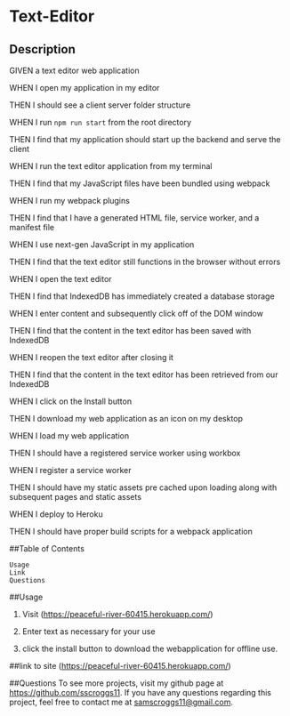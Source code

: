 # Text-Editor
## Description
GIVEN a text editor web application

WHEN I open my application in my editor

THEN I should see a client server folder structure

WHEN I run `npm run start` from the root directory

THEN I find that my application should start up the backend and serve the client

WHEN I run the text editor application from my terminal

THEN I find that my JavaScript files have been bundled using webpack

WHEN I run my webpack plugins

THEN I find that I have a generated HTML file, service worker, and a manifest file

WHEN I use next-gen JavaScript in my application

THEN I find that the text editor still functions in the browser without errors

WHEN I open the text editor

THEN I find that IndexedDB has immediately created a database storage

WHEN I enter content and subsequently click off of the DOM window

THEN I find that the content in the text editor has been saved with IndexedDB

WHEN I reopen the text editor after closing it

THEN I find that the content in the text editor has been retrieved from our IndexedDB

WHEN I click on the Install button

THEN I download my web application as an icon on my desktop

WHEN I load my web application

THEN I should have a registered service worker using workbox

WHEN I register a service worker

THEN I should have my static assets pre cached upon loading along with subsequent pages and static assets

WHEN I deploy to Heroku

THEN I should have proper build scripts for a webpack application

##Table of Contents

    Usage
    Link
    Questions
    
##Usage 
1. Visit (https://peaceful-river-60415.herokuapp.com/)

2. Enter text as necessary for your use

3. click the install button to download the webapplication for offline use.

##link to site (https://peaceful-river-60415.herokuapp.com/)


##Questions To see more projects, visit my github page at https://github.com/sscroggs11. If you have any questions regarding this project, feel free to contact me at samscroggs11@gmail.com.




    
    
